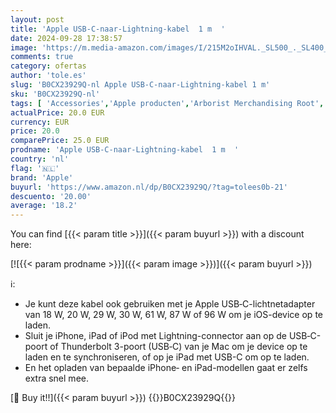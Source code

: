 ```yaml
---
layout: post
title: 'Apple USB‑C-naar-Lightning-kabel  1 m  '
date: 2024-09-28 17:38:57
image: 'https://m.media-amazon.com/images/I/215M2oIHVAL._SL500_._SL400_.jpg'
comments: true
category: ofertas
author: 'tole.es'
slug: 'B0CX23929Q-nl Apple USB‑C-naar-Lightning-kabel 1 m'
sku: 'B0CX23929Q-nl'
tags: [ 'Accessories','Apple producten','Arborist Merchandising Root','Computeraccessoires','Computerkabels & aansluitingen','Computers, onderdelen & accessoires','Elektronica','Kabels & accessoires','Lightning-kabels','Self Service','Special Features Stores','apple','be0c145d-645e-47ab-b638-53e8112e3d67_0','be0c145d-645e-47ab-b638-53e8112e3d67_2801','🇳🇱', ]
actualPrice: 20.0 EUR
currency: EUR
price: 20.0
comparePrice: 25.0 EUR
prodname: 'Apple USB‑C-naar-Lightning-kabel  1 m  '
country: 'nl'
flag: '🇳🇱'
brand: 'Apple'
buyurl: 'https://www.amazon.nl/dp/B0CX23929Q/?tag=tolees0b-21'
descuento: '20.00'
average: '18.2'
---
```


You can find [{{< param title >}}]({{< param buyurl >}}) with a discount here:

[![{{< param prodname >}}]({{< param image >}})]({{< param buyurl >}})

ℹ️:

- Je kunt deze kabel ook gebruiken met je Apple USB‑C-lichtnetadapter van 18 W, 20 W, 29 W, 30 W, 61 W, 87 W of 96 W om je iOS-device op te laden.
- Sluit je iPhone, iPad of iPod met Lightning-connector aan op de USB‑C-poort of Thunderbolt 3-poort (USB‑C) van je Mac om je device op te laden en te synchroniseren, of op je iPad met USB-C om op te laden.
- En het opladen van bepaalde iPhone‑ en iPad-modellen gaat er zelfs extra snel mee.

[🛒 Buy it!!]({{< param buyurl >}})
{{<world>}}B0CX23929Q{{</world>}}
